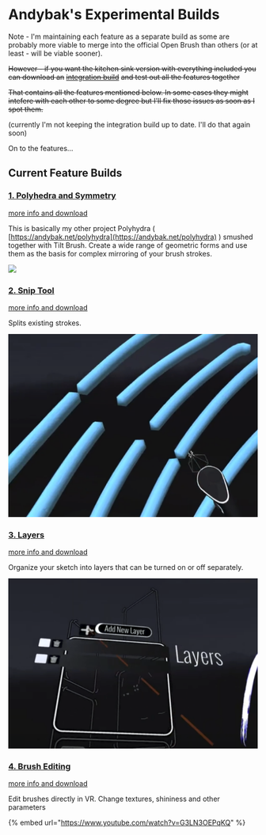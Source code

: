 # Andybak's Experimental Builds

Note - I'm maintaining each feature as a separate build as some are probably more viable to merge into the official Open Brush than others (or at least - will be viable sooner).

~~However - if you want the kitchen sink version with everything included you can download an~~ [~~integration build~~](https://github.com/IxxyXR/open-brush/wiki/Downloads) ~~and test out all the features together~~

~~That contains all the features mentioned below. In some cases they might intefere with each other to some degree but I'll fix those issues as soon as I spot them.~~

(currently I'm not keeping the integration build up to date. I'll do that again soon)

On to the features...

## Current Feature Builds

### [1. Polyhedra and Symmetry](polyhedra-and-symmetry.md)

[more info and download](polyhedra-and-symmetry.md)

This is basically my other project Polyhydra ( [https://andybak.net/polyhydra](https://andybak.net/polyhydra) ) smushed together with Tilt Brush. Create a wide range of geometric forms and use them as the basis for complex mirroring of your brush strokes.

![](../../.gitbook/assets/polyhedra\_tool.png)

### [2. Snip Tool](snip-tool.md)

[more info and download](snip-tool.md)

Splits existing strokes.

![](<../../.gitbook/assets/image (13) (1) (1) (1) (1).png>)

### [3. Layers](layers.md)

[more info and download](layers.md)

Organize your sketch into layers that can be turned on or off separately.

![](<../../.gitbook/assets/image (12) (1) (1).png>)

### [4. Brush Editing](brush-editing.md)

[more info and download](brush-editing.md)

Edit brushes directly in VR. Change textures, shininess and other parameters

{% embed url="https://www.youtube.com/watch?v=G3LN3OEPqKQ" %}
